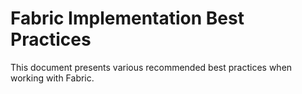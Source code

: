 # Fabric Implementation Best Practices

This document presents various recommended best practices when working with Fabric. 







